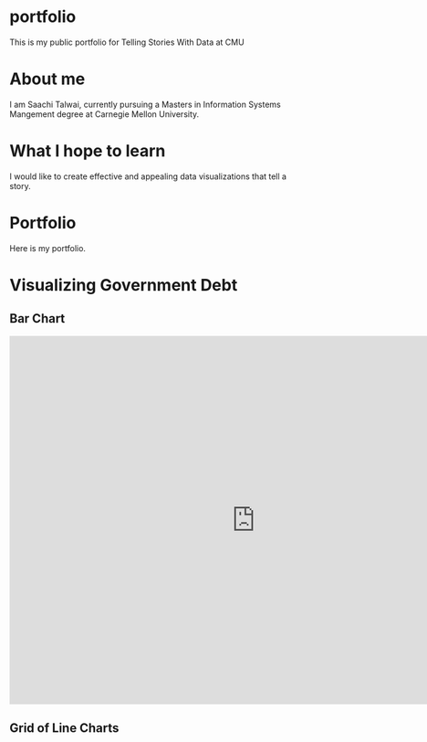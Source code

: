 # portfolio
This is my public portfolio for Telling Stories With Data at CMU

# About me
I am Saachi Talwai, currently pursuing a Masters in Information Systems Mangement degree at Carnegie Mellon University. 

# What I hope to learn
I would like to create effective and appealing data visualizations that tell a story.

# Portfolio
Here is my portfolio.

# Visualizing Government Debt

## Bar Chart
<iframe src="https://data.oecd.org/chart/6vtO" width="860" height="645" style="border: 0" mozallowfullscreen="true" webkitallowfullscreen="true" allowfullscreen="true"><a href="https://data.oecd.org/chart/6vtO" target="_blank">OECD Chart: General government debt, Total, % of GDP, Annual, 2020</a></iframe>


## Grid of Line Charts

<div class="flourish-embed flourish-chart" data-src="visualisation/7692245"><script src="https://public.flourish.studio/resources/embed.js"></script></div>

